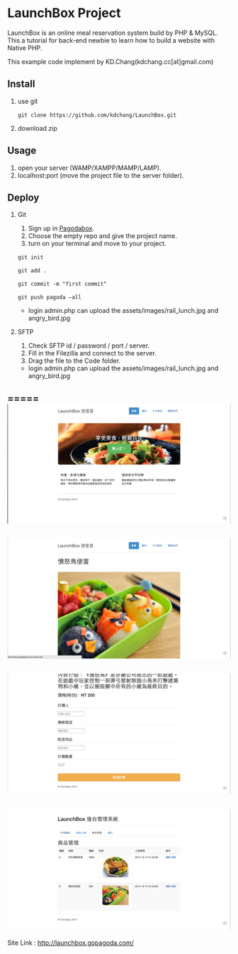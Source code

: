 # LaunchBox Project 
LaunchBox is an online meal reservation system build by PHP & MySQL. This a tutorial for back-end newbie to learn how to build a website with Native PHP. 

This example code implement by KD.Chang(kdchang.cc[at]gmail.com)

## Install
1. use git
	```
	git clone https://github.com/kdchang/LaunchBox.git
	```

2. download zip

## Usage
1. open your server (WAMP/XAMPP/MAMP/LAMP).
2. localhost:port (move the project file to the server folder).

## Deploy
1. Git
	1. Sign up in [Pagodabox](https://pagodabox.com/).
	2. Choose the empty repo and give the project name. 
	3. turn on your terminal and move to your project.
	```
	git init 
	```
	```
	git add .
	```
	```
	git commit -m "first commit"
	```
	```
	git push pagoda —all
	```
	* login admin.php can upload the assets/images/rail_lunch.jpg and angry_bird.jpg

2. SFTP
	1. Check SFTP id / password / port / server.
	2. Fill in the Filezilla and connect to the server.
	3. Drag the file to the Code folder.
	* login admin.php can upload the assets/images/rail_lunch.jpg and angry_bird.jpg

=====
![index](assets/images/index.png)
-----
![order](assets/images/order_1.png)
-----
![order](assets/images/order_2.png)
-----
![admin](assets/images/admin.png)
-----
Site Link : http://launchbox.gopagoda.com/
